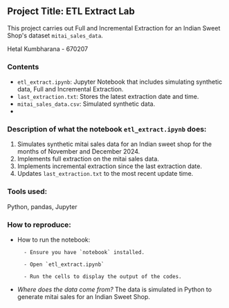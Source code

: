 ## Project Title: ETL Extract Lab

This project carries out Full and Incremental Extraction for an Indian Sweet Shop's dataset `mitai_sales_data`.

Hetal Kumbharana - 670207

### Contents

- `etl_extract.ipynb`: Jupyter Notebook that includes simulating synthetic data, Full and Incremental Extraction.
- `last_extraction.txt`: Stores the latest extraction date and time.
- `mitai_sales_data.csv`: Simulated synthetic data.
- 

### Description of what the notebook `etl_extract.ipynb` does:

1. Simulates synthetic mitai sales data for an Indian sweet shop for the months of November and December 2024.
2. Implements full extraction on the mitai sales data.
3. Implements incremental extraction since the last extraction date.
4. Updates `last_extraction.txt` to the most recent update time.

### Tools used:

Python, pandas, Jupyter

### How to reproduce:
- How to run the notebook:
  
        - Ensure you have `notebook` installed.
  
        - Open `etl_extract.ipynb`
  
        - Run the cells to display the output of the codes.

- *Where does the data come from?* The data is simulated in Python to generate mitai sales for an Indian Sweet Shop.
